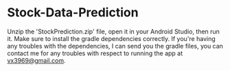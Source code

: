 # Stock-Data-Prediction

Unzip the 'StockPrediction.zip' file, open it in your Android Studio, then run it. Make sure to install the gradle dependencies correctly. If you're having any troubles with the dependencies, I can send you the gradle files, you can contact me for any troubles with respect to running the app at vx3969@gmail.com.
